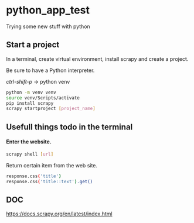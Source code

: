 # python_app_test

Trying some new stuff with python

## Start a project

In a terminal, create virtual environment, install scrapy and create a project.

Be sure to have a Python interpreter.

_ctrl-shift-p_ -> python venv

```bash
python -m venv venv
source venv/Scripts/activate
pip install scrapy
scrapy startproject [project_name]
```

## Usefull things todo in the terminal

#### Enter the website.

```bash
scrapy shell [url]
```

Return certain item from the web site.

```bash
response.css('title')
response.css('title::text').get()
```

## DOC
https://docs.scrapy.org/en/latest/index.html
